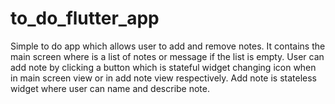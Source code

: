# to_do_flutter_app
Simple to do app which allows user to add and remove notes. It contains the main screen where is a list of notes or message if the list is empty. User can add note by clicking a button which is stateful widget changing icon when in main screen view or in add note view respectively. Add note is stateless widget where user can name and describe note.
